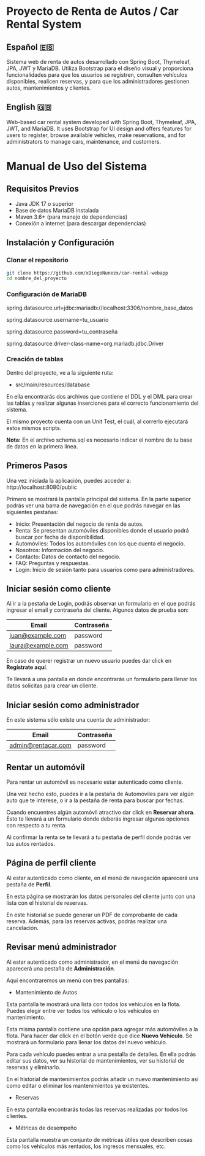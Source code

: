 # Proyecto de Renta de Autos / Car Rental System

## Español 🇪🇸

Sistema web de renta de autos desarrollado con Spring Boot, Thymeleaf, JPA, JWT y MariaDB. Utiliza Bootstrap para el diseño visual y proporciona funcionalidades para que los usuarios se registren, consulten vehículos disponibles, realicen reservas, y para que los administradores gestionen autos, mantenimientos y clientes.

## English 🇬🇧

Web-based car rental system developed with Spring Boot, Thymeleaf, JPA, JWT, and MariaDB. It uses Bootstrap for UI design and offers features for users to register, browse available vehicles, make reservations, and for administrators to manage cars, maintenance, and customers.

# Manual de Uso del Sistema

## Requisitos Previos
- Java JDK 17 o superior
- Base de datos MariaDB instalada
- Maven 3.6+ (para manejo de dependencias)
- Conexión a internet (para descargar dependencias)

## Instalación y Configuración

### Clonar el repositorio
```bash
git clone https://github.com/xDiegoNunezx/car-rental-webapp
cd nombre_del_proyecto
```

### Configuración de MariaDB
spring.datasource.url=jdbc:mariadb://localhost:3306/nombre_base_datos


spring.datasource.username=tu_usuario


spring.datasource.password=tu_contraseña


spring.datasource.driver-class-name=org.mariadb.jdbc.Driver

### Creación de tablas 
Dentro del proyecto, ve a la siguiente ruta: 
- src/main/resources/database

En ella encontrarás dos archivos que contiene el DDL y el DML para crear las tablas y realizar algunas inserciones para el correcto funcionamiento del sistema.

El mismo proyecto cuenta con un Unit Test, el cuál, al correrlo ejecutará estos mismos scripts.

**Nota:** En el archivo schema.sql es necesario indicar el nombre de tu base de datos en la primera línea.

## Primeros Pasos
Una vez iniciada la aplicación, puedes acceder a: http://localhost:8080/public

Primero se mostrará la pantalla principal del sistema. En la parte superior podrás ver una barra de navegación en el que podrás navegar en las siguientes pestañas:
- Inicio: Presentación del negocio de renta de autos.
- Renta: Se presentan automóviles disponibles donde el usuario podrá buscar por fecha de disponibilidad.
- Automóviles: Todos los automóviles con los que cuenta el negocio.
- Nosotros: Información del negocio.
- Contacto: Datos de contacto del negocio.
- FAQ: Preguntas y respuestas.
- Login: Inicio de sesión tanto para usuarios como para administradores.

## Iniciar sesión como cliente
Al ir a la pestaña de Login, podrás observar un formulario en el que podrás ingresar el email y contraseña del cliente.
Algunos datos de prueba son:

| Email | Contraseña |
|-------|------------|
| juan@example.com | password |
| laura@example.com | password |

En caso de querer registrar un nuevo usuario puedes dar click en **Regístrate aquí**.

Te llevará a una pantalla en donde encontrarás un formulario para llenar los datos solicitas para crear un cliente.

## Iniciar sesión como administrador
En este sistema sólo existe una cuenta de administrador:

| Email | Contraseña |
|-------|------------|
| admin@rentacar.com | password |

## Rentar un automóvil
Para rentar un automóvil es necesario estar autenticado como cliente.

Una vez hecho esto, puedes ir a la pestaña de Automóviles para ver algún auto que te interese, o ir a la pestaña de renta para buscar por fechas.

Cuando encuentres algún automóvil atractivo dar click en **Reservar ahora**. Esto te llevará a un formulario donde deberás ingresar algunas opciones con respecto a tu renta.

Al confirmar la renta se te llevará a tu pestaña de perfil donde podrás ver tus autos rentados.

## Página de perfil cliente
Al estar autenticado como cliente, en el menú de navegación aparecerá una pestaña de **Perfil**.

En esta página se mostrarán los datos personales del cliente junto con una lista con el historial de reservas. 

En este historial se puede generar un PDF de comprobante de cada reserva. Además, para las reservas activas, podrás realizar una cancelación.

## Revisar menú administrador
Al estar autenticado como administrador, en el menú de navegación aparecerá una pestaña de **Administración**.

Aquí encontraremos un menú con tres pantallas:
- Mantenimiento de Autos

Esta pantalla te mostrará una lista con todos los vehículos en la flota. Puedes elegir entre ver todos los vehículo o los vehículos en mantenimiento.

Esta misma pantalla contiene una opción para agregar más automóviles a la flota. Para hacer dar click en el botón verde que dice **Nuevo Vehículo**. Se mostrará un formulario para llenar los datos del nuevo vehículo.

Para cada vehículo puedes entrar a una pestalla de detalles. En ella podrás editar sus datos, ver su historial de mantenimientos, ver su historial de reservas y eliminarlo.

En el historial de mantenimientos podrás añadir un nuevo mantenimiento así como editar o eliminar los mantenimientos ya existentes.

- Reservas

En esta pantalla encontrarás todas las reservas realizadas por todos los clientes. 

- Métricas de desempeño

Esta pantalla muestra un conjunto de métricas útiles que describen cosas como los vehículos más rentados, los ingresos mensuales, etc. 














